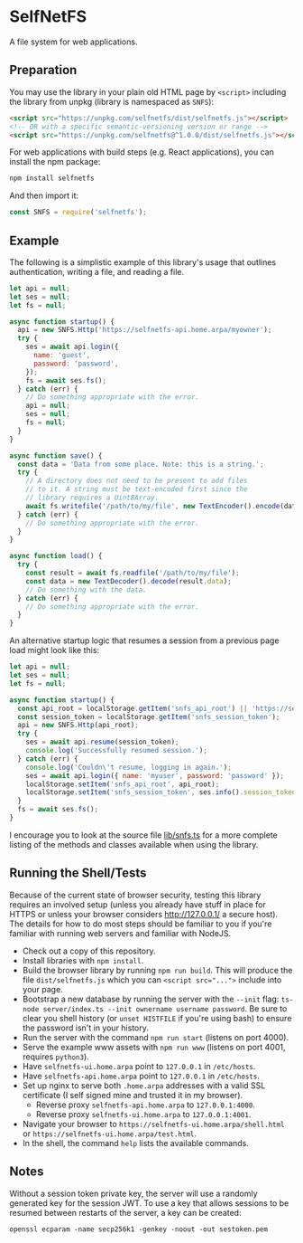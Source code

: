 # SelfNetFS

A file system for web applications.

## Preparation

You may use the library in your plain old HTML page by `<script>` including the library
from unpkg (library is namespaced as `SNFS`):

```html
<script src="https://unpkg.com/selfnetfs/dist/selfnetfs.js"></script>
<!-- OR with a specific semantic-versioning version or range -->
<script src="https://unpkg.com/selfnetfs@^1.0.0/dist/selfnetfs.js"></script>
```

For web applications with build steps (e.g. React applications), you can install the npm
package:

```bash
npm install selfnetfs
```

And then import it:

```javascript
const SNFS = require('selfnetfs');
```

## Example

The following is a simplistic example of this library's usage that outlines authentication,
writing a file, and reading a file.

```javascript
let api = null;
let ses = null;
let fs = null;

async function startup() {
  api = new SNFS.Http('https://selfnetfs-api.home.arpa/myowner');
  try {
    ses = await api.login({
      name: 'guest',
      password: 'password',
    });
    fs = await ses.fs();
  } catch (err) {
    // Do something appropriate with the error.
    api = null;
    ses = null;
    fs = null;
  }
}

async function save() {
  const data = 'Data from some place. Note: this is a string.';
  try {
    // A directory does not need to be present to add files
    // to it. A string must be text-encoded first since the
    // library requires a Uint8Array.
    await fs.writefile('/path/to/my/file', new TextEncoder().encode(data));
  } catch (err) {
    // Do something appropriate with the error.
  }
}

async function load() {
  try {
    const result = await fs.readfile('/path/to/my/file');
    const data = new TextDecoder().decode(result.data);
    // Do something with the data.
  } catch (err) {
    // Do something appropriate with the error.
  }
}
```

An alternative startup logic that resumes a session from a previous page load
might look like this:

```javascript
let api = null;
let ses = null;
let fs = null;

async function startup() {
  const api_root = localStorage.getItem('snfs_api_root') || 'https://selfnetfs-api.home.arpa/myowner';
  const session_token = localStorage.getItem('snfs_session_token');
  api = new SNFS.Http(api_root);
  try {
    ses = await api.resume(session_token);
    console.log('Successfully resumed session.');
  } catch (err) {
    console.log('Couldn\'t resume, logging in again.');
    ses = await api.login({ name: 'myuser', password: 'password' });
    localStorage.setItem('snfs_api_root', api_root);
    localStorage.setItem('snfs_session_token', ses.info().session_token);
  }
  fs = await ses.fs();
}
```

I encourage you to look at the source file [lib/snfs.ts](/lib/snfs.ts) for
a more complete listing of the methods and classes available when using the
library.

## Running the Shell/Tests

Because of the current state of browser security, testing this library
requires an involved setup (unless you already have stuff in place for HTTPS or
unless your browser considers http://127.0.0.1/ a secure host). The details for
how to do most steps should be familiar to you if you're familiar with running
web servers and familiar with NodeJS.

* Check out a copy of this repository.
* Install libraries with `npm install`.
* Build the browser library by running `npm run build`.
  This will produce the file `dist/selfnetfs.js` which you
  can `<script src="...">` include into your page.
* Bootstrap a new database by running the server with
  the `--init` flag:
  `ts-node server/index.ts --init ownername username password`.
  Be sure to clear you shell history (or `unset HISTFILE` if you're using bash)
  to ensure the password isn't in your history.
* Run the server with the command `npm run start` (listens on port 4000).
* Serve the example www assets with `npm run www` (listens on port 4001, requires `python3`).
* Have `selfnetfs-ui.home.arpa` point to `127.0.0.1` in `/etc/hosts`.
* Have `selfnetfs-api.home.arpa` point to `127.0.0.1` in `/etc/hosts`.
* Set up nginx to serve both `.home.arpa` addresses with a valid SSL certificate (I self
  signed mine and trusted it in my browser).
  - Reverse proxy `selfnetfs-api.home.arpa` to `127.0.0.1:4000`.
  - Reverse proxy `selfnetfs-ui.home.arpa` to `127.0.0.1:4001`.
* Navigate your browser to `https://selfnetfs-ui.home.arpa/shell.html` or
  `https://selfnetfs-ui.home.arpa/test.html`.
* In the shell, the command `help` lists the available commands.

## Notes

Without a session token private key, the server will use a randomly generated
key for the session JWT. To use a key that allows sessions to be resumed
between restarts of the server, a key can be created:

```
openssl ecparam -name secp256k1 -genkey -noout -out sestoken.pem
```

